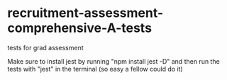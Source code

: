# recruitment-assessment-comprehensive-A-tests
tests for grad assessment


Make sure to install jest by running "npm install jest -D" and then run the tests with "jest" in the terminal (so easy a fellow could do it)
